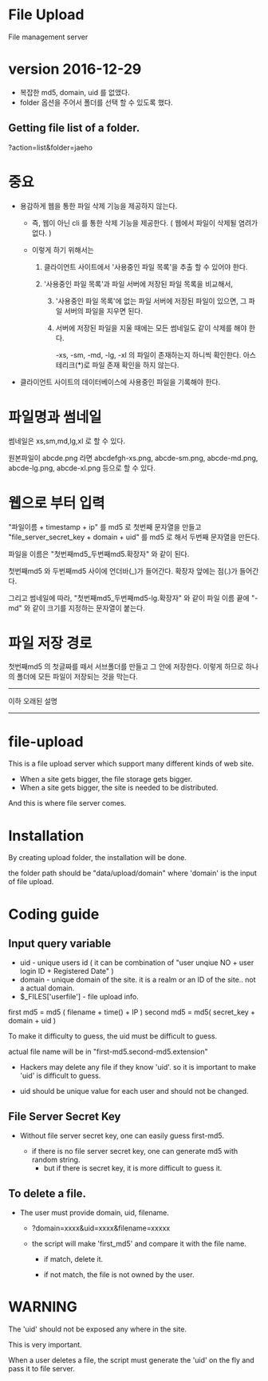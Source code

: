 # File Upload

File management server



# version 2016-12-29

* 복잡한 md5, domain, uid 를 없앴다.
* folder 옵션을 주어서 폴더를 선택 할 수 있도록 했다.

## Getting file list of a folder.

?action=list&folder=jaeho




# 중요

* 용감하게 웹을 통한 파일 삭제 기능을 제공하지 않는다.

    * 즉, 웹이 아닌 cli 를 통한 삭제 기능을 제공한다. ( 웹에서 파일이 삭제될 염려가 없다. )
    
    * 이렇게 하기 위해서는
     
        1. 클라이언트 사이트에서 '사용중인 파일 목록'을 추출 할 수 있어야 한다.
    
        2. '사용중인 파일 목록'과 파일 서버에 저장된 파일 목록을 비교해서,
          
            3. '사용중인 파일 목록'에 없는 파일 서버에 저장된 파일이 있으면, 그 파일 서버의 파일을 지우면 된다.
            
            4. 서버에 저장된 파일을 지울 때에는 모든 썸네일도 같이 삭제를 해야 한다.
            
                -xs, -sm, -md, -lg, -xl 의 파일이 존재하는지 하니씩 확인한다. 아스테리크(*)로 파일 존재 확인을 하지 않는다.
                
                

* 클라이언트 사이트의 데이터베이스에 사용중인 파일을 기록해야 한다.


# 파일명과 썸네일

썸네일은 xs,sm,md,lg,xl 로 할 수 있다.

원본파일이 abcde.png 라면 abcdefgh-xs.png, abcde-sm.png, abcde-md.png, abcde-lg.png, abcde-xl.png 등으로 할 수 있다.


# 웹으로 부터 입력

"파일이름 + timestamp + ip" 를 md5 로 첫번째 문자열을 만들고
"file_server_secret_key + domain + uid" 를 md5 로 해서 두번째 문자열을 만든다.

파일을 이름은 "첫번째md5_두번째md5.확장자" 와 같이 된다.

첫번째md5 와 두번째md5 사이에 언더바(_)가 들어간다. 확장자 앞에는 점(.)가 들어간다.

그리고 썸네일에 따라, "첫번째md5_두번째md5-lg.확장자" 와 같이 파일 이름 끝에 "-md" 와 같이 크기를 지정하는 문자열이 붙는다.


# 파일 저장 경로

첫번째md5 의 첫글짜를 떼서 서브폴더를 만들고 그 안에 저장한다. 이렇게 하므로 하나의 폴더에 모든 파일이 저장되는 것을 막는다.





--------------------------------------

이하 오래된 설명

--------------------------------------


# file-upload

This is a file upload server which support many different kinds of web site.

* When a site gets bigger, the file storage gets bigger.
* When a site gets bigger, the site is needed to be distributed.
 
 And this is where file server comes.
 

# Installation

By creating upload folder, the installation will be done.

the folder path should be "data/upload/domain" where 'domain' is the input of file upload. 





# Coding guide

## Input query variable

* uid - unique users id ( it can be combination of "user unqiue NO + user login ID + Registered Date" )
* domain - unique domain of the site. it is a realm or an ID of the site.. not a actual domain.
* $_FILES['userfile'] - file upload info.



first md5 = md5 ( filename + time() + IP )
second md5 = md5( secret_key + domain + uid )


To make it difficulty to guess, the uid must be difficult to guess.

actual file name will be in "first-md5.second-md5.extension"


* Hackers may delete any file if they know 'uid'. so it is important to make 'uid' is difficult to guess.
 
* uid should be unique value for each user and should not be changed.
  

## File Server Secret Key

* Without file server secret key, one can easily guess first-md5.

    * if there is no file server secret key, one can generate md5 with random string.
        * but if there is secret key, it is more difficult to guess it.





## To delete a file.


* The user must provide domain, uid, filename.

    * ?domain=xxxx&uid=xxxx&filename=xxxxx
    
    * the script will make 'first_md5' and compare it with the file name.
    
        * if match, delete it.
        
        * if not match, the file is not owned by the user.
         

# WARNING

The 'uid' should not be exposed any where in the site.

This is very important.

When a user deletes a file, the script must generate the 'uid' on the fly and pass it to file server.



